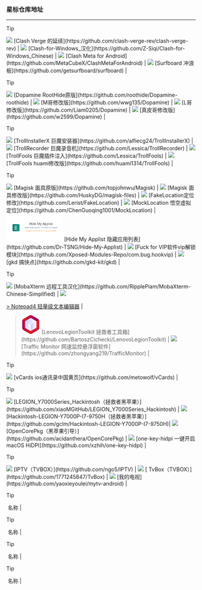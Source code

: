 ### 星标仓库地址
------
> [!TIP] 
> <img src="https://raw.githubusercontent.com/clash-verge-rev/clash-verge-rev/refs/heads/main/src-tauri/icons/icon.png" width="50" />
> [Clash Verge 的延续](https://github.com/clash-verge-rev/clash-verge-rev) |
> <img src="https://www.clashforwindows.net/wp-content/uploads/2023/12/clashforwindowsicon.png" width="50" />
> [Clash-for-Windows_汉化](https://github.com/Z-Siqi/Clash-for-Windows_Chinese) |
> <img src="https://clashmetaforandroid.com/wp-content/uploads/2024/09/logo-150x150.png" width="50" />
> [Clash Meta for Android](https://github.com/MetaCubeX/ClashMetaForAndroid) |
> <img src="https://avatars.githubusercontent.com/u/54771602?v=4" width="50" />
> [Surfboard 冲浪板](https://github.com/getsurfboard/surfboard) |



> [!TIP]
> <img src="https://theapplewiki.com/images/applewiki/thumb/c/c6/Dopamine-roothide_Icon.png/170px-Dopamine-roothide_Icon.png" width="50" />
> [Dopamine RootHide原版](https://github.com/roothide/Dopamine-roothide) |
> <img src="https://avatars.githubusercontent.com/u/105048516?s=48&v=4" width="50" />
> [M哥修改版](https://github.com/wwg135/Dopamine) |
> <img src="https://avatars.githubusercontent.com/u/3348485?s=48&v=4" width="50" />
> [L哥修改版](https://github.com/Liam0205/Dopamine) |
> <img src="https://avatars.githubusercontent.com/u/114452622?s=48&v=4" width="50" />
> [真皮哥修改版](https://github.com/w2599/Dopamine) |



> [!TIP]
> <img src="https://github.com/alfiecg24/TrollInstallerX/blob/main/Resources/Icon.png" width="50" />
> [TrollInstallerX 巨魔安装器](https://github.com/alfiecg24/TrollInstallerX) |
> <img src="https://media.havoc.app/6669b3b45e7d7e36f189dc6d?w=3840&q=75" width="50" />
> [TrollRecorder 巨魔录音机](https://github.com/Lessica/TrollRecorder) |
> <img src="https://ipaomtk.com/wp-content/uploads/2024/07/TrollFools-e1721515292758.png" width="50" />
> [TrollFools 巨魔插件注入](https://github.com/Lessica/TrollFools) |
> <img src="https://th.bing.com/th/id/OIP.jM9x0Iv38LoiHRU4vd5iGgHaEo?w=292&h=182&c=7&r=0&o=5&pid=1.7" width="50" />
> [TrollFools huami修改版](https://github.com/huami1314/TrollFools) |



> [!TIP]
> <img src="https://github.com/topjohnwu/Magisk/raw/master/docs/images/logo.png" width="100" />
> [Magisk 面具原版](https://github.com/topjohnwu/Magisk) |
> <img src="https://user-images.githubusercontent.com/84650617/222942594-63336f63-6a26-492e-a1d1-a356b5f777b3.png" width="100" />
> [Magisk 面具修改版](https://github.com/HuskyDG/magisk-files) |
> <img src="http://fakeloc.cc/upload/5e9d4bf314134800299a7de9/icon/com.lerist.fakelocation_1.2.0.6_561_a.png" width="50" />
> [FakeLocation定位修改](https://github.com/Lerist/FakeLocation) |  
> <img src="https://img.utdstc.com/icon/589/62e/58962e1e5f108e659606838e0699fe61e5f5bd63053b3e85bdc369b7969a64d1:100" width="50" />
> [MockLocation 悟空虚拟定位](https://github.com/ChenGuoqing1001/MockLocation) |
> <img src="https://github.com/Dr-TSNG/Hide-My-Applist/raw/master/banner.png" width="150" />
> [Hide My Applist 隐藏应用列表](https://github.com/Dr-TSNG/Hide-My-Applist) |  
> <img src="https://appteka.store/api/1/icon/get?hash=%2BPJCi4UPGLKiiBfTFbW5j0TZi%2FKK3chCOyuu9yNroMt0m7ByfTociS78qUn%2BQDFm" width="50" />
> [Fuck for VIP软件vip解锁模块](https://github.com/Xposed-Modules-Repo/com.bug.hookvip) |
> <img src="https://avatars.githubusercontent.com/u/138121201?s=88&v=4" width="50" />
> [gkd 搞快点](https://github.com/gkd-kit/gkd) |



> [!TIP]
> <img src="https://mobaxterm.mobatek.net/img/moba/xterm_logo.png" width="50" />
> [MobaXterm 远程工具汉化](https://github.com/RipplePiam/MobaXterm-Chinese-Simplified) |
> <img src="https://d4.alternativeto.net/helsy3vajr7AoB9nQRFYp2dPFRySS9HDRJGFdp47P6g/rs:fit:140:140:0/g:ce:0:0/exar:1/YWJzOi8vZGlzdC9pY29ucy9ub3RlcGFkLTRfMjQxNDY1LnBuZw.png" width="50" />
[> Notepad4 轻量级文本编辑器](https://github.com/zufuliu/notepad4) |
> <img src="https://github.com/BartoszCichecki/LenovoLegionToolkit/blob/master/assets/logo.png?raw=true" width="50" />
> [LenovoLegionToolkit 拯救者工具箱](https://github.com/BartoszCichecki/LenovoLegionToolkit) |   
> <img src="https://avatars.githubusercontent.com/u/30562462?v=4" width="50" />
> [Traffic Monitor 网速监控悬浮窗软件](https://github.com/zhongyang219/TrafficMonitor) |



> [!TIP]
> <img src="https://user-images.githubusercontent.com/2666735/59692672-0b6bdf00-9218-11e9-881e-5856e263f3aa.png" width="150" />
>  [vCards ios通讯录中国黄页](https://github.com/metowolf/vCards) |


> [!TIP]
> <img src="https://github.com/xiaoMGitHub/LEGION_Y7000Series_Hackintosh/raw/master/Picture/VenturaBate.png" width="80" />
> [LEGION_Y7000Series_Hackintosh（拯救者黑苹果）](https://github.com/xiaoMGitHub/LEGION_Y7000Series_Hackintosh) |
> <img src="https://camo.githubusercontent.com/2dbb4459eb256ead689864fad73a6a50ad4235b215ec9290d09689f81025bef0/68747470733a2f2f63646e2e6a7364656c6976722e6e65742f67682f4c6f7665476c617a652f696d61676573406d61737465722f312e706e67" width="80" />
> [Hackintosh-LEGION-Y7000P-I7-9750H（拯救者黑苹果）](https://github.com/gclm/Hackintosh-LEGION-Y7000P-I7-9750H)|   
> <img src="https://github.com/acidanthera/OpenCorePkg/raw/master/Docs/Logos/OpenCore_with_text_Small.png" width="150" />
>  [OpenCorePkg（黑苹果引导）](https://github.com/acidanthera/OpenCorePkg) |
> <img src="https://github.com/xzhih/one-key-hidpi/raw/master/img/run-zh.jpg" width="150" />
>  [one-key-hidpi 一键开启 macOS HiDPI](https://github.com/xzhih/one-key-hidpi) |



> [!TIP]
> <img src="https://avatars.githubusercontent.com/u/111275866?s=48&v=4" width="50" />
>  [IPTV（TVBOX）](https://github.com/ngo5/IPTV) |
> <img src="https://avatars.githubusercontent.com/u/55345096?s=48&v=4" width="50" />
> [ TvBox（TVBOX）](https://github.com/1771245847/TvBox) |
> <img src="https://github.com/yaoxieyoulei/mytv-android/raw/main/screenshots/Screenshot_panel.png" width="100" />
> [我的电视](https://github.com/yaoxieyoulei/mytv-android) |

> [!TIP]
> <img src="" width="50" />
>  名称 |


> [!TIP]
> <img src="" width="50" />
>  名称 |


> [!TIP]
> <img src="" width="50" />
>  名称 |



> [!TIP]
> <img src="" width="50" />
>  名称 |





















